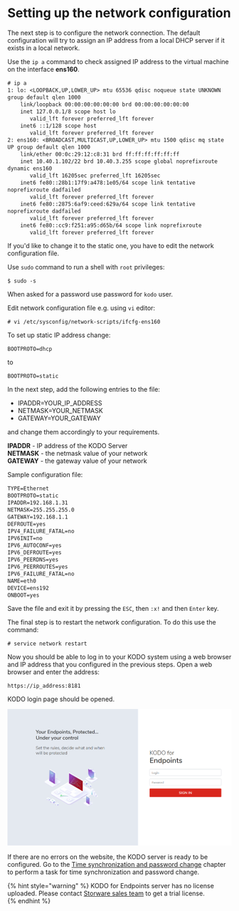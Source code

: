 # Setting up the network configuration

The next step is to configure the network connection. The default configuration will try to assign an IP address from a local DHCP server if it exists in a local network. 

Use the `ip a`  command to check assigned IP address to the virtual machine on the interface **ens160**.

```text
# ip a
1: lo: <LOOPBACK,UP,LOWER_UP> mtu 65536 qdisc noqueue state UNKNOWN group default qlen 1000
    link/loopback 00:00:00:00:00:00 brd 00:00:00:00:00:00
    inet 127.0.0.1/8 scope host lo
       valid_lft forever preferred_lft forever
    inet6 ::1/128 scope host
       valid_lft forever preferred_lft forever
2: ens160: <BROADCAST,MULTICAST,UP,LOWER_UP> mtu 1500 qdisc mq state UP group default qlen 1000
    link/ether 00:0c:29:12:c8:31 brd ff:ff:ff:ff:ff:ff
    inet 10.40.1.102/22 brd 10.40.3.255 scope global noprefixroute dynamic ens160
       valid_lft 16205sec preferred_lft 16205sec
    inet6 fe80::28b1:17f9:a478:1e05/64 scope link tentative noprefixroute dadfailed
       valid_lft forever preferred_lft forever
    inet6 fe80::2875:6af9:ceed:629a/64 scope link tentative noprefixroute dadfailed
       valid_lft forever preferred_lft forever
    inet6 fe80::cc9:f251:a95:d65b/64 scope link noprefixroute
       valid_lft forever preferred_lft forever
```

If you'd like to change it to the static one, you have to edit the network configuration file. 

Use `sudo` command to run a shell with `root` privileges:

```text
$ sudo -s
```

When asked for a password use password for `kodo` user.

Edit network configuration file e.g. using `vi` editor:

```text
# vi /etc/sysconfig/network-scripts/ifcfg-ens160
```

To set up static IP address change:

```text
BOOTPROTO=dhcp
```

to

```text
BOOTPROTO=static
```

In the next step, add the following entries to the file:

* IPADDR=YOUR\_IP\_ADDRESS
* NETMASK=YOUR\_NETMASK
* GATEWAY=YOUR\_GATEWAY

and change them accordingly to your requirements.

**IPADDR** - IP address of the KODO Server  
**NETMASK** - the netmask value of your network  
**GATEWAY** - the gateway value of your network

Sample configuration file:

```text
TYPE=Ethernet
BOOTPROTO=static
IPADDR=192.168.1.31
NETMASK=255.255.255.0
GATEWAY=192.168.1.1
DEFROUTE=yes
IPV4_FAILURE_FATAL=no
IPV6INIT=no
IPV6_AUTOCONF=yes
IPV6_DEFROUTE=yes
IPV6_PEERDNS=yes
IPV6_PEERROUTES=yes
IPV6_FAILURE_FATAL=no
NAME=eth0
DEVICE=ens192
ONBOOT=yes
```

Save the file and exit it by pressing the `ESC`, then `:x!` and then `Enter` key.

The final step is to restart the network configuration. To do this use the command:

```text
# service network restart
```

Now you should be able to log in to your KODO system using a web browser and IP address that you configured in the previous steps. Open a  web browser and enter the address:

```text
https://ip_address:8181
```

KODO login page should be opened.

![](../../../.gitbook/assets/image%20%286%29.png)

If there are no errors on the website, the KODO server is ready to be configured. Go to the [Time synchronization and password change](time-synchronization-and-password-changing.md) chapter to perform a task for time synchronization and password change.

{% hint style="warning" %}
KODO for Endpoints server has no license uploaded. Please contact [Storware sales team](mailto:sales@storware.eu) to get a trial license.  
{% endhint %}

